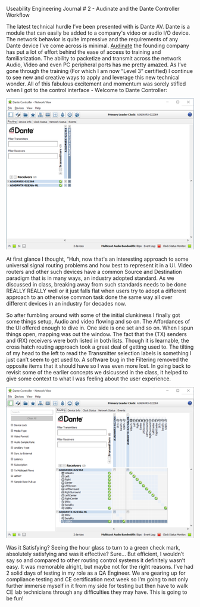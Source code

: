 Useability Engineering Journal # 2 - Audinate and the Dante Controller Workflow

The latest technical hurdle I’ve been presented with is Dante AV. Dante is a module that can easily be added to a company's video or audio I/O device. The network behavior is quite impressive and the requirements of any Dante device I’ve come across is minimal. [Audinate](https://www.audinate.com/) the founding company has put a lot of effort behind the ease of access to training and familiarization. The ability to packetize and transmit across the network Audio, Video and even PC peripheral ports has me pretty amazed. As I’ve gone through the training (For which I am now “Level 3” certified) I continue to see new and creative ways to apply and leverage this new technical wonder. All of this fabulous excitement and momentum was sorely stifled when I got to the control interface - Welcome to Dante Controller:

![alt_text](image1.png)

At first glance I thought, “Huh, now that's an interesting approach to some universal signal routing problems and how best to represent it in a UI. Video routers and other such devices have a common Source and Destination paradigm that is in many ways, an industry adopted standard. As we discussed in class, breaking away from such standards needs to be done REALLY REALLY well or it just falls flat when users try to adopt a different approach  to an otherwise common task done the same way all over different devices in an industry for decades now.

So after fumbling around with some of the initial clunkiness I finally got some things setup, Audio and video flowing and so on. The Affordances of the UI offered enough to dive in. One side is one set and so on. When I spun things open, mapping was out the window. The fact that the (TX) senders and (RX) receivers were both listed in both lists.  Though it is learnable, the cross hatch routing approach took a great deal of getting used to. The tilting of my head to the left to read the Transmitter selection labels is something I just can’t seem to get used to. A software bug in the Filtering removed the opposite items that it should have so I was even more lost. In going back to revisit some of the earlier concepts we dsicussed in the class, it helped to give some context to what I was feeling about the user experience.  

![alt_text](image2.png)


Was it Satisfying? Seeing the hour glass to turn to a green check mark, absolutely satisfying and was it effective? Sure… But efficient, I wouldn’t say so and compared to other routing control systems it definitely wasn’t easy. It was memorable alright, but maybe not for the right reasons. I’ve had 2 solid days of testing in my role as a QA Engineer. We are gearing up for compliance testing and CE certification next week so I’m going to not only further immerse myself in it from my side for testing but then have to walk CE lab technicians through any difficulties they may have. This is going to be fun! 
